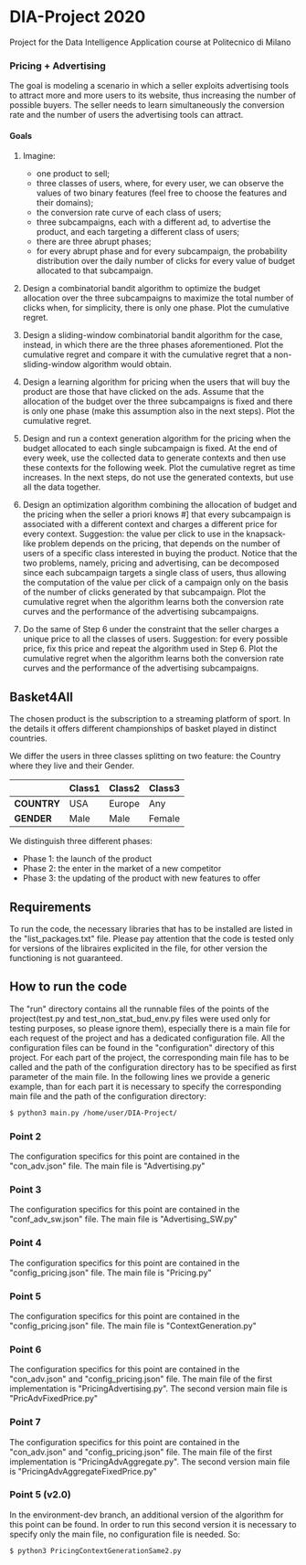 # DIA-Project 2020
Project for the Data Intelligence Application course at Politecnico di Milano

### Pricing + Advertising

 
The goal is modeling a scenario in which a seller exploits advertising tools to attract more and more users to its website,
thus increasing the number of possible buyers. The seller needs to learn simultaneously the conversion rate and the 
number of users the advertising tools can attract.
#### Goals
1. Imagine:
    * one product to sell;
    * three classes of users, where, for every user, we can observe the values of two binary features 
    (feel free to choose the features and their domains);
    * the conversion rate curve of each class of users;
    * three subcampaigns, each with a different ad, to advertise the product, and each targeting a different class 
    of users;
    * there are three abrupt phases;
    * for every abrupt phase and for every subcampaign, the probability distribution over the daily number of clicks for 
    every value of budget allocated to that subcampaign.

2. Design a combinatorial bandit algorithm to optimize the budget allocation over the three subcampaigns to maximize 
the total number of clicks when, for simplicity, there is only one phase. Plot the cumulative regret.

3. Design a sliding-window combinatorial bandit algorithm for the case, instead, in which there are the three phases 
aforementioned. Plot the cumulative regret and compare it with the cumulative regret that a non-sliding-window 
algorithm would obtain.

4. Design a learning algorithm for pricing when the users that will buy the product are those that have clicked 
on the ads. Assume that the allocation of the budget over the three subcampaigns is fixed and there is only one phase 
(make this assumption also in the next steps). Plot the cumulative regret.

5. Design and run a context generation algorithm for the pricing when the budget allocated to each single subcampaign 
is fixed. At the end of every week, use the collected data to generate contexts and then use these contexts for the 
following week. Plot the cumulative regret as time increases. In the next steps, do not use the generated contexts, 
but use all the data together.

6. Design an optimization algorithm combining the allocation of budget and the pricing when the seller a priori knows #]
that every subcampaign is associated with a different context and charges a different price for every context. 
Suggestion: the value per click to use in the knapsack-like problem depends on the pricing, 
that depends on the number of users of a specific class interested in buying the product. 
Notice that the two problems, namely, pricing and advertising, can be decomposed since each subcampaign 
targets a single class of users, thus allowing the computation of the value per click of a campaign only
on the basis of the number of clicks generated by that subcampaign. Plot the cumulative regret 
when the algorithm learns both the conversion rate curves and the performance of the advertising subcampaigns.

7. Do the same of Step 6 under the constraint that the seller charges a unique price to all the classes of users.
Suggestion: for every possible price, fix this price and repeat the algorithm used in Step 6.
Plot the cumulative regret when the algorithm learns both the conversion rate curves and the performance of
the advertising subcampaigns.


## Basket4All
The chosen product is the subscription to a streaming platform of sport.
In the details it offers different championships of basket played in distinct countries.

We differ the users in three classes splitting on two feature: the Country where they live and their Gender.


|               | Class1 | Class2 | Class3 |
| ------------- |------  | -----  |------  |
| **COUNTRY**   | USA    | Europe | Any    | 
| **GENDER**    | Male   | Male   | Female |

We distinguish three different phases:
* Phase 1: the launch of the product
* Phase 2: the enter in the market of a new competitor
* Phase 3: the updating of the product with new features to offer

## Requirements
To run the code, the  necessary libraries that has to be installed are listed in the "list_packages.txt" file. Please pay attention that the code is tested only for versions of the libraires explicited in the file, for other version the functioning is not guaranteed.

## How to run the code
The "run" directory contains all the runnable files of the points of the project(test.py and test_non_stat_bud_env.py files were used only for testing purposes, so please ignore them), especially there is a main file for each request of the project and has a dedicated configuration file. All the configuration files can be found in the "configuration" directory of this project. For each part of the project, the corresponding main file has to be called and the path of the configuration directory has to be specified as first parameter of the main file.
In the following lines we provide a generic example, than for each part it is necessary to specify the corresponding main file and the path of the configuration directory:

```bash
$ python3 main.py /home/user/DIA-Project/
```

### Point 2
The configuration specifics for this point are contained in the "con_adv.json" file. The main file is "Advertising.py"
### Point 3
The configuration specifics for this point are contained in the "conf_adv_sw.json" file. The main file is "Advertising_SW.py"
### Point 4
The configuration specifics for this point are contained in the "config_pricing.json" file. The main file is "Pricing.py"
### Point 5
The configuration specifics for this point are contained in the "config_pricing.json" file. The main file is "ContextGeneration.py"
### Point 6
The configuration specifics for this point are contained in the "con_adv.json" and "config_pricing.json" file. The main file of the first implementation is "PricingAdvertising.py".
The second version main file is "PricAdvFixedPrice.py"
### Point 7
The configuration specifics for this point are contained in the "con_adv.json" and "config_pricing.json" file. The main file of the first implementation is "PricingAdvAggregate.py".
The second version main file is "PricingAdvAggregateFixedPrice.py"

### Point 5 (v2.0)
In the environment-dev branch, an additional version of the algorithm for this point can be found. In order to run this second version it is necessary to specify only the main file, no configuration file is needed.  So:

```bash
$ python3 PricingContextGenerationSame2.py 
```
